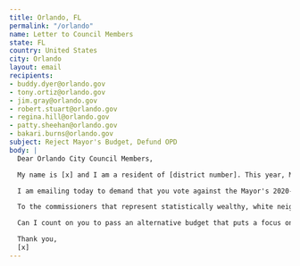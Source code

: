 ```yaml
---
title: Orlando, FL
permalink: "/orlando"
name: Letter to Council Members
state: FL
country: United States
city: Orlando
layout: email
recipients:
- buddy.dyer@orlando.gov
- tony.ortiz@orlando.gov
- jim.gray@orlando.gov
- robert.stuart@orlando.gov
- regina.hill@orlando.gov
- patty.sheehan@orlando.gov
- bakari.burns@orlando.gov
subject: Reject Mayor's Budget, Defund OPD
body: |
  Dear Orlando City Council Members,

  My name is [x] and I am a resident of [district number]. This year, Mayor Dyer expressed that community safety was his top priority, yet only allocated 10,841,328 (0.8% of total budget) toward affordable housing and community development. Rather than prioritize quality of life for all of Orlando with a proportional housing and development budget, Mayor Dyer chose to prioritize OPD with a budget of 187,104,901 (13.7% of total budget) with an additional $4,432,857 for non-departmental costs.

  I am emailing today to demand that you vote against the Mayor's 2020-2021 proposed budget. Furthermore, I urge you to pressure the office of the mayor towards an ethical and equal reallocation of the budget away from OPD and towards safe housing, social services, and education programs, effective at the beginning of FY 2020-2021. Mayor Dyer has become complicit in his tenure as mayor with police brutality and I am asking that city officials lobby the same amount of attention and effort towards finding sustainable, longterm change for our entire community. Research shows that a living wage, access to holistic health services and treatment, educational opportunity, and stable housing are far more successful at reducing crime than police or prisons (Source: Popular Democracy).

  To the commissioners that represent statistically wealthy, white neighborhoods, do not forget our poor communities and BIPOC communities who are disproportionate targets of police violence. Justice will only be served when OPD is reformed, and this will not be possible until we defund them.

  Can I count on you to pass an alternative budget that puts a focus on social service programs? If not, you can count on me to help ensure you are voted out of office.

  Thank you,
  [x]
---
```


